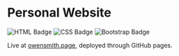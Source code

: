# Personal Website 

![HTML Badge](https://img.shields.io/badge/HTML5-FF6767?style=for-the-badge&labelColor=black&logo=HTML5&logoColor=white) 
![CSS Badge](https://img.shields.io/badge/CSS3-57837B?style=for-the-badge&labelColor=black&logo=CSS3&logoColor=white) 
![Bootstrap Badge](https://img.shields.io/badge/Bootstrap-54436B?style=for-the-badge&labelColor=black&logo=Bootstrap&logoColor=white) 

Live at [owensmith.page](https://owensmith.page), deployed through GitHub pages.
